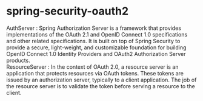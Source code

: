 # spring-security-oauth2 <br/>
AuthServer : Spring Authorization Server is a framework that provides implementations of the OAuth 2.1 and OpenID Connect 1.0 specifications and other related specifications. It is built on top of Spring Security to provide a secure, light-weight, and customizable foundation for building OpenID Connect 1.0 Identity Providers and OAuth2 Authorization Server products.<br/> 
ResourceServer : In the context of OAuth 2.0, a resource server is an application that protects resources via OAuth tokens. These tokens are issued by an authorization server, typically to a client application. The job of the resource server is to validate the token before serving a resource to the client.  <br/>
